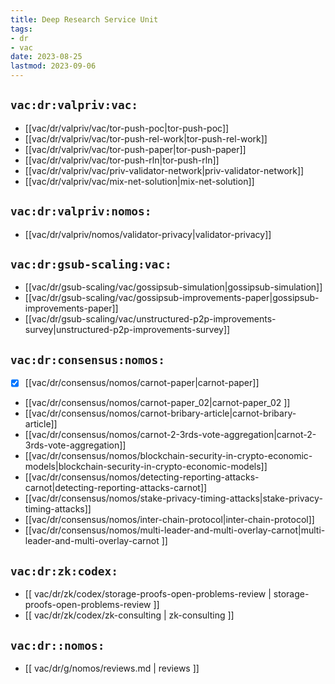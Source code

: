 ```yaml
---
title: Deep Research Service Unit
tags:
- dr
- vac
date: 2023-08-25
lastmod: 2023-09-06
---
```


## `vac:dr:valpriv:vac:`

* [[vac/dr/valpriv/vac/tor-push-poc|tor-push-poc]]
* [[vac/dr/valpriv/vac/tor-push-rel-work|tor-push-rel-work]]
* [[vac/dr/valpriv/vac/tor-push-paper|tor-push-paper]]
* [[vac/dr/valpriv/vac/tor-push-rln|tor-push-rln]]
* [[vac/dr/valpriv/vac/priv-validator-network|priv-validator-network]]
* [[vac/dr/valpriv/vac/mix-net-solution|mix-net-solution]]

## `vac:dr:valpriv:nomos:`

* [[vac/dr/valpriv/nomos/validator-privacy|validator-privacy]]

## `vac:dr:gsub-scaling:vac:`

* [[vac/dr/gsub-scaling/vac/gossipsub-simulation|gossipsub-simulation]]
* [[vac/dr/gsub-scaling/vac/gossipsub-improvements-paper|gossipsub-improvements-paper]]
* [[vac/dr/gsub-scaling/vac/unstructured-p2p-improvements-survey|unstructured-p2p-improvements-survey]]

## `vac:dr:consensus:nomos:`

* [x] [[vac/dr/consensus/nomos/carnot-paper|carnot-paper]]
* [[vac/dr/consensus/nomos/carnot-paper_02|carnot-paper_02 ]]
* [[vac/dr/consensus/nomos/carnot-bribary-article|carnot-bribary-article]]
* [[vac/dr/consensus/nomos/carnot-2-3rds-vote-aggregation|carnot-2-3rds-vote-aggregation]]
* [[vac/dr/consensus/nomos/blockchain-security-in-crypto-economic-models|blockchain-security-in-crypto-economic-models]]
* [[vac/dr/consensus/nomos/detecting-reporting-attacks-carnot|detecting-reporting-attacks-carnot]]
* [[vac/dr/consensus/nomos/stake-privacy-timing-attacks|stake-privacy-timing-attacks]]
* [[vac/dr/consensus/nomos/inter-chain-protocol|inter-chain-protocol]]
* [[vac/dr/consensus/nomos/multi-leader-and-multi-overlay-carnot|multi-leader-and-multi-overlay-carnot ]]

## `vac:dr:zk:codex:`

* [[ vac/dr/zk/codex/storage-proofs-open-problems-review | storage-proofs-open-problems-review ]]
* [[ vac/dr/zk/codex/zk-consulting | zk-consulting ]]

## `vac:dr::nomos:`
* [[ vac/dr/g/nomos/reviews.md | reviews ]]
